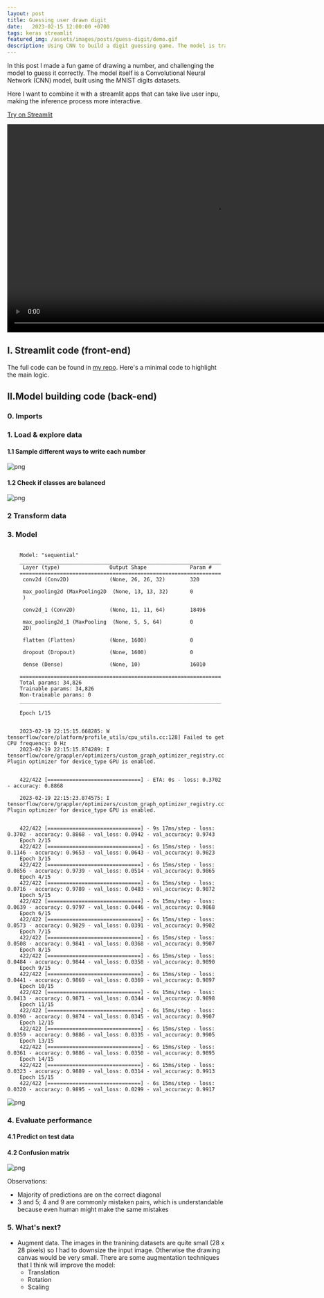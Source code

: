 ```yaml
---
layout: post
title: Guessing user drawn digit
date:   2023-02-15 12:00:00 +0700
tags: keras streamlit
featured_img: /assets/images/posts/guess-digit/demo.gif
description: Using CNN to build a digit guessing game. The model is trained using Keras and GUI is created using Streamlit
---
```

In this post I made a fun game of drawing a number, and challenging the model to guess it correctly. The model itself is a Convolutional Neural Network (CNN) model, built using the MNIST digits datasets.


Here I want to combine it with a streamlit apps that can take live user inpu, making the inference process more interactive.




[Try on Streamlit](https://dobeok-guess-digit-app-app-aggm7n.streamlit.app/)


<video controls autoplay height="480">
  <source src="/assets/images/posts/guess-digit/guess-digit-demo.mov" type="video/mp4">
  Your browser does not support the video tag.
</video>


## I. Streamlit code (front-end)

The full code can be found in [my repo](https://github.com/dobeok/guess-digit-app). Here's a minimal code to highlight the main logic.

<script src="https://gist.github.com/dobeok/953becc81efecf5d8f1554e6fdd1c103.js"></script>

## II.Model building code (back-end)

### 0. Imports

<script src="https://gist.github.com/dobeok/bfd56bdcfe4230218129beb5c6e45082.js"></script>


### 1. Load & explore data

<script src="https://gist.github.com/dobeok/209519729f6b1353684d4905e0448543.js"></script>


#### 1.1 Sample different ways to write each number

<script src="https://gist.github.com/dobeok/2cb2abed013652802bf4f748bd38613c.js"></script>

![png](/assets/images/posts/guess-digit/model_files/model_sample_train_data.png)


#### 1.2 Check if classes are balanced

<script src="https://gist.github.com/dobeok/3a44b2f3248d545388a315a1013e9a67.js"></script>

    
![png](/assets/images/posts/guess-digit/model_files/model_7_1.png)
    

### 2 Transform data

<script src="https://gist.github.com/dobeok/962492ac801daa93b47743d33797b329.js"></script>


### 3. Model


<script src="https://gist.github.com/dobeok/4d988f917b3ff697386510a755dd64bb.js"></script>

```

    Model: "sequential"
    _________________________________________________________________
     Layer (type)                Output Shape              Param #   
    =================================================================
     conv2d (Conv2D)             (None, 26, 26, 32)        320       
                                                                     
     max_pooling2d (MaxPooling2D  (None, 13, 13, 32)       0         
     )                                                               
                                                                     
     conv2d_1 (Conv2D)           (None, 11, 11, 64)        18496     
                                                                     
     max_pooling2d_1 (MaxPooling  (None, 5, 5, 64)         0         
     2D)                                                             
                                                                     
     flatten (Flatten)           (None, 1600)              0         
                                                                     
     dropout (Dropout)           (None, 1600)              0         
                                                                     
     dense (Dense)               (None, 10)                16010     
                                                                     
    =================================================================
    Total params: 34,826
    Trainable params: 34,826
    Non-trainable params: 0
    _________________________________________________________________
```

<script src="https://gist.github.com/dobeok/9a482db762760093a8a2d40ec85a52cf.js"></script>

```
    Epoch 1/15


    2023-02-19 22:15:15.668285: W tensorflow/core/platform/profile_utils/cpu_utils.cc:128] Failed to get CPU frequency: 0 Hz
    2023-02-19 22:15:15.874289: I tensorflow/core/grappler/optimizers/custom_graph_optimizer_registry.cc:113] Plugin optimizer for device_type GPU is enabled.


    422/422 [==============================] - ETA: 0s - loss: 0.3702 - accuracy: 0.8868

    2023-02-19 22:15:23.874575: I tensorflow/core/grappler/optimizers/custom_graph_optimizer_registry.cc:113] Plugin optimizer for device_type GPU is enabled.


    422/422 [==============================] - 9s 17ms/step - loss: 0.3702 - accuracy: 0.8868 - val_loss: 0.0942 - val_accuracy: 0.9743
    Epoch 2/15
    422/422 [==============================] - 6s 15ms/step - loss: 0.1146 - accuracy: 0.9653 - val_loss: 0.0643 - val_accuracy: 0.9823
    Epoch 3/15
    422/422 [==============================] - 6s 15ms/step - loss: 0.0856 - accuracy: 0.9739 - val_loss: 0.0514 - val_accuracy: 0.9865
    Epoch 4/15
    422/422 [==============================] - 6s 15ms/step - loss: 0.0716 - accuracy: 0.9789 - val_loss: 0.0483 - val_accuracy: 0.9872
    Epoch 5/15
    422/422 [==============================] - 6s 15ms/step - loss: 0.0639 - accuracy: 0.9797 - val_loss: 0.0446 - val_accuracy: 0.9868
    Epoch 6/15
    422/422 [==============================] - 6s 15ms/step - loss: 0.0573 - accuracy: 0.9829 - val_loss: 0.0391 - val_accuracy: 0.9902
    Epoch 7/15
    422/422 [==============================] - 6s 15ms/step - loss: 0.0508 - accuracy: 0.9841 - val_loss: 0.0368 - val_accuracy: 0.9907
    Epoch 8/15
    422/422 [==============================] - 6s 15ms/step - loss: 0.0484 - accuracy: 0.9844 - val_loss: 0.0358 - val_accuracy: 0.9890
    Epoch 9/15
    422/422 [==============================] - 6s 15ms/step - loss: 0.0441 - accuracy: 0.9869 - val_loss: 0.0369 - val_accuracy: 0.9897
    Epoch 10/15
    422/422 [==============================] - 6s 15ms/step - loss: 0.0413 - accuracy: 0.9871 - val_loss: 0.0344 - val_accuracy: 0.9898
    Epoch 11/15
    422/422 [==============================] - 6s 15ms/step - loss: 0.0390 - accuracy: 0.9874 - val_loss: 0.0345 - val_accuracy: 0.9907
    Epoch 12/15
    422/422 [==============================] - 6s 15ms/step - loss: 0.0359 - accuracy: 0.9886 - val_loss: 0.0335 - val_accuracy: 0.9905
    Epoch 13/15
    422/422 [==============================] - 6s 15ms/step - loss: 0.0361 - accuracy: 0.9886 - val_loss: 0.0350 - val_accuracy: 0.9895
    Epoch 14/15
    422/422 [==============================] - 6s 15ms/step - loss: 0.0323 - accuracy: 0.9889 - val_loss: 0.0314 - val_accuracy: 0.9913
    Epoch 15/15
    422/422 [==============================] - 6s 15ms/step - loss: 0.0320 - accuracy: 0.9895 - val_loss: 0.0299 - val_accuracy: 0.9917
```


<script src="https://gist.github.com/dobeok/d270ab600266430703e6e39e537d7e8a.js"></script>

    
![png](/assets/images/posts/guess-digit/model_files/model_21_0.png)
    

### 4. Evaluate performance


#### 4.1 Predict on test data

<script src="https://gist.github.com/dobeok/e87ae62735b7cb6676f35fbbd8d30524.js"></script>


#### 4.2 Confusion matrix

<script src="https://gist.github.com/dobeok/6a83910d6aed3a30b0b17412ac8a7b10.js"></script>
    
![png](/assets/images/posts/guess-digit/model_files/model_33_1.png)
    


Observations:
- Majority of predictions are on the correct diagonal
- 3 and 5; 4 and 9 are commonly mistaken pairs, which is understandable because even human might make the same mistakes

### 5. What's next?

* Augment data. The images in the tranining datasets are quite small (28 x 28 pixels) so I had to downsize the input image. Otherwise the drawing canvas would be very small. There are some augmentation techniques that I think will improve the model:
  * Translation
  * Rotation
  * Scaling
